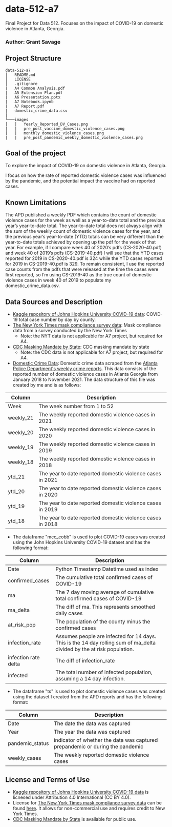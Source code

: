 # data-512-a7
Final Project for Data 512. Focuses on the impact of COVID-19 on domestic violence in Atlanta, Georgia.

### Author: Grant Savage

## Project Structure

```
data-512-a7
│   README.md
│   LICENSE
│   .gitignore
|   A4 Common Analysis.pdf
|   A5 Extension Plan.pdf
|   A6 Presentation.pptx
|   A7 Notebook.ipynb
|   A7 Report.pdf
|   domestic_crime_data.csv
|
└───images
│   │   Yearly_Reported_DV_Cases.png
|   |   pre_post_vaccine_domestic_violence_cases.png
|   |   monthly_domestic_violence_cases.png
|   |   pre_post_pandemic_weekly_domestic_violence_cases.png
```

## Goal of the project
To explore the impact of COVID-19 on domestic violence in Atlanta, Georgia. 

I focus on how the rate of reported domestic violence cases was influenced by the pandemic, and the potential impact the vaccine had on reported cases. 

## Known Limitations
The APD published a weekly PDF which contains the count of domestic violence cases for the week as well as a year-to-date total and the previous year’s year-to-date total. The year-to-date total does not always align with the sum of the weekly count of domestic violence cases for the year, and the previous year’s year-to-date (YTD) totals can be very different than the year-to-date totals achieved by opening up the pdf for the week of that year. For example, if I compare week 40 of 2020’s pdfs (CS-2020-40.pdf) and week 40 of 2019’s pdfs (CS-2019-40.pdf) I will see that the YTD cases reported for 2019 in CS-2020-40.pdf is 324 while the YTD cases reported for 2019 in CS-2019-40.pdf is 329. To remain consistent, I use the reported case counts from the pdfs that were released at the time the cases were first reported, so I’m using CS-2019-40 as the true count of domestic violence cases in week 40 of 2019 to populate my domestic_crime_data.csv.
## Data Sources and Description

- [Kaggle repository of Johns Hopkins University COVID-19 data](https://www.kaggle.com/antgoldbloom/covid19-data-from-john-hopkins-university?select=RAW_us_confirmed_cases.csv): COVID-19 total case number by day by county.
- [The New York Times mask compliance survey data](https://github.com/nytimes/covid-19-data/tree/master/mask-use): Mask compliance data from a survey conducted by the New York Times
    * Note: the NYT data is not applicable for A7 project, but required for A4.
- [CDC Masking Mandate by State](https://data.cdc.gov/Policy-Surveillance/U-S-State-and-Territorial-Public-Mask-Mandates-Fro/62d6-pm5i): CDC masking mandate by state 
    * Note: the CDC data is not applicable for A7 project, but required for A4.
- [Domestic Crime Data](./domestic_crime_data.csv): Domestic crime data scraped from the [Atlanta Police Department's weekly crime reports](https://www.atlantapd.org/i-want-to/crime-data-downloads). This data consists of the reported number of domestic violence cases in Atlanta Georgia from January 2018 to November 2021. The data structure of this file was created by me and is as follows:

|Column        | Description                                              |
|--------------|----------------------------------------------------------|
|Week          | The week number from 1 to 52                             |
|weekly_21     | The weekly reported domestic violence cases in 2021      |
|weekly_20     | The weekly reported domestic violence cases in 2020      |
|weekly_19     | The weekly reported domestic violence cases in 2019      |
|weekly_18     | The weekly reported domestic violence cases in 2018      |
|ytd_21        | The year to date reported domestic violence cases in 2021|
|ytd_20        | The year to date reported domestic violence cases in 2020|
|ytd_19        | The year to date reported domestic violence cases in 2019|
|ytd_18        | The year to date reported domestic violence cases in 2018|

- The dataframe "mcc_cobb" is used to plot COVID-19 cases was created using the John Hopkins University COVID-19 dataset and has the following format:

|Column                | Description                                                                                                           |
|----------------------|-----------------------------------------------------------------------------------------------------------------------|
|Date                  | Python Timestamp Datetime used as index                                                                               |
|confirmed_cases       | The cumulative total confirmed cases of COVID-19                                                                      |
|ma                    | The 7 day moving average of cumulative total confirmed cases of COVID-19                                              |
|ma_delta              | The diff of ma. This represents smoothed daily cases                                                                  |
|at_risk_pop           | The population of the county minus the confirmed cases                                                                |
|infection_rate        | Assumes people are infected for 14 days. This is the 14 day rolling sum of ma_delta divided by the at risk population.|
|infection rate delta  | The diff of infection_rate                                                                                            |
|infected              | The total number of infected population, assuming a 14 day infection.                                                 |

- The dataframe "ts" is used to plot domestic violence cases was created using the dataset I created from the APD reports and has the following format:

|Column          | Description                                                                   |
|----------------|-------------------------------------------------------------------------------|
|Date            | The date the data was captured                                                |
|Year            | The year the data was captured                                                |
|pandemic_status | indicator of whether the data was captured prepandemic or during the pandemic |
|weekly_cases    | The weekly reported domestic violence cases                                   |

## License and Terms of Use
- [Kaggle repository of Johns Hopkins University COVID-19 data](https://www.kaggle.com/antgoldbloom/covid19-data-from-john-hopkins-university?select=RAW_us_confirmed_cases.csv) is licnesed under Attribution 4.0 International (CC BY 4.0).
- License for [The New York Times mask compliance survey data](https://github.com/nytimes/covid-19-data/tree/master/mask-use) can be found [here](https://github.com/nytimes/covid-19-data/blob/master/LICENSE). It allows for non-commercial use and requires credit to New York Times. 
- [CDC Masking Mandate by State](https://data.cdc.gov/Policy-Surveillance/U-S-State-and-Territorial-Public-Mask-Mandates-Fro/62d6-pm5i) is available for public use.
